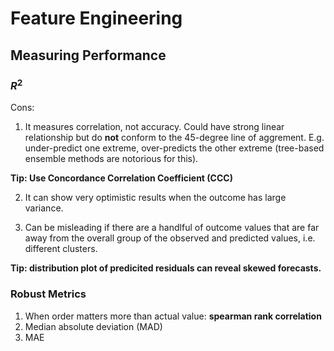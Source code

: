 # Feature Engineering

## Measuring Performance

### $R^2$

Cons:

1. It measures correlation, not accuracy. Could have strong linear relationship but do **not** conform to the 45-degree line of aggrement. E.g. under-predict one extreme, over-predicts the other extreme (tree-based ensemble methods are notorious for this).

**Tip: Use Concordance Correlation Coefficient (CCC)**

2. It can show very optimistic results when the outcome has large variance.

3. Can be misleading if there are a handlful of outcome values that are far away from the overall group of the observed and predicted values, i.e. different clusters.

**Tip: distribution plot of predicited residuals can reveal skewed forecasts.**



### Robust Metrics

1. When order matters more than actual value: **spearman rank correlation**
2. Median absolute deviation (MAD)
3. MAE
